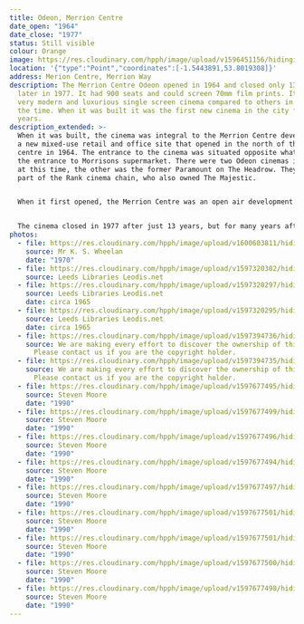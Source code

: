 ```yaml
---
title: Odeon, Merrion Centre
date_open: "1964"
date_close: "1977"
status: Still visible
colour: Orange
image: https://res.cloudinary.com/hpph/image/upload/v1596451156/hidinginplainsight/odeon.svg
location: '{"type":"Point","coordinates":[-1.5443891,53.8019308]}'
address: Merion Centre, Merrion Way
description: The Merrion Centre Odeon opened in 1964 and closed only 13 years
  later in 1977. It had 900 seats and could screen 70mm film prints. It was a
  very modern and luxurious single screen cinema compared to others in Leeds at
  the time. When it was built it was the first new cinema in the city for 30
  years.
description_extended: >-
  When it was built, the cinema was integral to the Merrion Centre development,
  a new mixed-use retail and office site that opened in the north of the city
  centre in 1964. The entrance to the cinema was situated opposite what is now
  the entrance to Morrisons supermarket. There were two Odeon cinemas in Leeds
  at this time, the other was the former Paramount on The Headrow. They were
  part of the Rank cinema chain, who also owned The Majestic.


  When it first opened, the Merrion Centre was an open air development. It was claimed that it was the biggest shopping centre of its kind, although it was quickly eclipsed by Birmingham's Bull Ring centre which opened later the same year. In the early 1970s the Merrion House office block was added, which was occupied by Leeds City Council. The centre was also enclosed with a roof and the cinema was accessed through a set of doors on a balcony above the ground floor shopping level.


  The cinema closed in 1977 after just 13 years, but for many years afterwards the boarded-up entrances could still be seen from within the Merrion Centre atrium. Much of the cinema's interior remained intact, hidden away from the public apart from on the occasional Heritage Open Day event, but the old cinema fittings have now been removed and the site is ready for a new development.
photos:
  - file: https://res.cloudinary.com/hpph/image/upload/v1600603811/hidinginplainsight/Odeon_Merrion_K._S._Wheelan_20041210_89648074.jpg
    source: Mr K. S. Wheelan
    date: "1970"
  - file: https://res.cloudinary.com/hpph/image/upload/v1597320302/hidinginplainsight/Odeon_Merrion_Leeds_Libraries_2003102_19016665.jpg
    source: Leeds Libraries Leodis.net
  - file: https://res.cloudinary.com/hpph/image/upload/v1597320297/hidinginplainsight/Odeon_Merrion_Leeds_Libraries_20041027_58658999.jpg
    source: Leeds Libraries Leodis.net
    date: circa 1965
  - file: https://res.cloudinary.com/hpph/image/upload/v1597320295/hidinginplainsight/Odeon_Merrion_Leeds_Libraries_20041027_31448000.jpg
    source: Leeds Libraries Leodis.net
    date: circa 1965
  - file: https://res.cloudinary.com/hpph/image/upload/v1597394736/hidinginplainsight/Odeon_Merrion.jpg
    source: We are making every effort to discover the ownership of this photo.
      Please contact us if you are the copyright holder.
  - file: https://res.cloudinary.com/hpph/image/upload/v1597394735/hidinginplainsight/Odeon_Merrion_01.jpg
    source: We are making every effort to discover the ownership of this photo.
      Please contact us if you are the copyright holder.
  - file: https://res.cloudinary.com/hpph/image/upload/v1597677495/hidinginplainsight/Odeon_Merrion03.jpg
    source: Steven Moore
    date: "1990"
  - file: https://res.cloudinary.com/hpph/image/upload/v1597677499/hidinginplainsight/Odeon_Merrion07.jpg
    source: Steven Moore
    date: "1990"
  - file: https://res.cloudinary.com/hpph/image/upload/v1597677496/hidinginplainsight/Odeon_Merrion04.jpg
    source: Steven Moore
    date: "1990"
  - file: https://res.cloudinary.com/hpph/image/upload/v1597677494/hidinginplainsight/Odeon_Merrion02.jpg
    source: Steven Moore
    date: "1990"
  - file: https://res.cloudinary.com/hpph/image/upload/v1597677497/hidinginplainsight/Odeon_Merrion05.jpg
    source: Steven Moore
    date: "1990"
  - file: https://res.cloudinary.com/hpph/image/upload/v1597677501/hidinginplainsight/Odeon_Merrion08.jpg
    source: Steven Moore
    date: "1990"
  - file: https://res.cloudinary.com/hpph/image/upload/v1597677501/hidinginplainsight/Odeon_Merrion09.jpg
    source: Steven Moore
    date: "1990"
  - file: https://res.cloudinary.com/hpph/image/upload/v1597677500/hidinginplainsight/Odeon_Merrion01.jpg
    source: Steven Moore
    date: "1990"
  - file: https://res.cloudinary.com/hpph/image/upload/v1597677498/hidinginplainsight/Odeon_Merrion06.jpg
    source: Steven Moore
    date: "1990"
---
```

